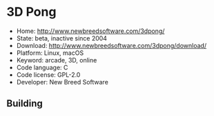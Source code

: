 # 3D Pong

- Home: http://www.newbreedsoftware.com/3dpong/
- State: beta, inactive since 2004
- Download: http://www.newbreedsoftware.com/3dpong/download/
- Platform: Linux, macOS
- Keyword: arcade, 3D, online
- Code language: C
- Code license: GPL-2.0
- Developer: New Breed Software

## Building

